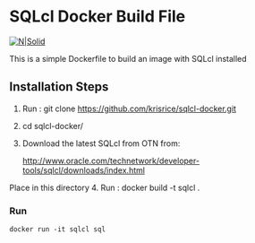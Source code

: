 # SQLcl Docker Build File

[![N|Solid](http://www.oracle.com/technetwork/developer-tools/sqlcl/sqlcl-32-2994764.png)](http://www.oracle.com/technetwork/developer-tools/sqlcl/index.html)

This is a simple Dockerfile to build an image with SQLcl installed


## Installation Steps

1. Run :   git clone https://github.com/krisrice/sqlcl-docker.git
2.  cd sqlcl-docker/
3.  Download the latest SQLcl from OTN from:

      http://www.oracle.com/technetwork/developer-tools/sqlcl/downloads/index.html
      
   Place in this directory
4. Run :  docker build -t sqlcl .


### Run

``` 
docker run -it sqlcl sql
``` 
